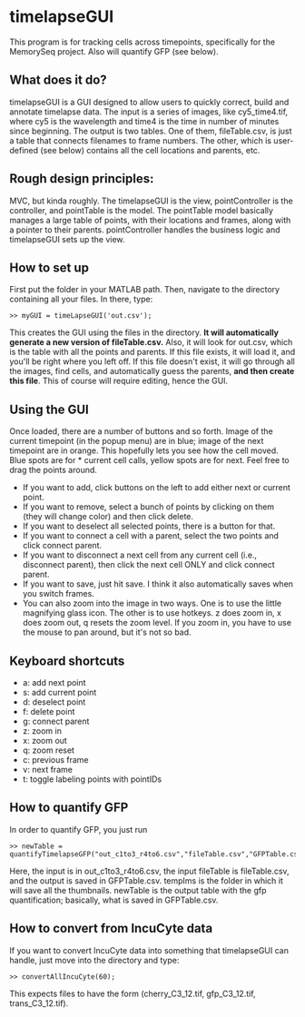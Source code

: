 # timelapseGUI

This program is for tracking cells across timepoints, specifically for the MemorySeq project. Also will quantify GFP (see below).

## What does it do?
timelapseGUI is a GUI designed to allow users to quickly correct, build and annotate timelapse data. The input is a series of images, like cy5_time4.tif, where cy5 is the wavelength and time4 is the time in number of minutes since beginning. The output is two tables. One of them, fileTable.csv, is just a table that connects filenames to frame numbers. The other, which is user-defined (see below) contains all the cell locations and parents, etc.

## Rough design principles:
MVC, but kinda roughly. The timelapseGUI is the view, pointController is the controller, and pointTable is the model. The pointTable model basically manages a large table of points, with their locations and frames, along with a pointer to their parents. pointController handles the business logic and timelapseGUI sets up the view.

## How to set up

First put the folder in your MATLAB path. Then, navigate to the directory containing all your files. In there, type:

```
>> myGUI = timeLapseGUI('out.csv');
```

This creates the GUI using the files in the directory. **It will automatically generate a new version of fileTable.csv.** Also, it will look for out.csv, which is the table with all the points and parents. If this file exists, it will load it, and you'll be right where you left off. If this file doesn't exist, it will go through all the images, find cells, and automatically guess the parents, **and then create this file**. This of course will require editing, hence the GUI.

## Using the GUI

Once loaded, there are a number of buttons and so forth. Image of the current timepoint (in the popup menu) are in blue; image of the next timepoint are in orange. This hopefully lets you see how the cell moved. Blue spots are for * current cell calls, yellow spots are for next. Feel free to drag the points around.

* If you want to add, click buttons on the left to add either next or current point.
* If you want to remove, select a bunch of points by clicking on them (they will change color) and then click delete.
* If you want to deselect all selected points, there is a button for that.
* If you want to connect a cell with a parent, select the two points and click connect parent.
* If you want to disconnect a next cell from any current cell (i.e., disconnect parent), then click the next cell ONLY and click connect parent.
* If you want to save, just hit save. I think it also automatically saves when you switch frames.
* You can also zoom into the image in two ways. One is to use the little magnifying glass icon. The other is to use hotkeys. z does zoom in, x does zoom out, q resets the zoom level. If you zoom in, you have to use the mouse to pan around, but it's not so bad.

## Keyboard shortcuts
* a: add next point
* s: add current point
* d: deselect point
* f: delete point
* g: connect parent
* z: zoom in
* x: zoom out
* q: zoom reset
* c: previous frame
* v: next frame
* t: toggle labeling points with pointIDs

## How to quantify GFP
In order to quantify GFP, you just run
```
>> newTable = quantifyTimelapseGFP("out_c1to3_r4to6.csv","fileTable.csv","GFPTable.csv","tempIms");
```
Here, the input is in out_c1to3_r4to6.csv, the input fileTable is fileTable.csv, and the output is saved in GFPTable.csv. tempIms is the folder in which it will save all the thumbnails. newTable is the output table with the gfp quantification; basically, what is saved in GFPTable.csv.

## How to convert from IncuCyte data
If you want to convert IncuCyte data into something that timelapseGUI can handle, just move into the directory and type:
```
>> convertAllIncuCyte(60);
```

This expects files to have the form (cherry_C3_12.tif, gfp_C3_12.tif, trans_C3_12.tif).
